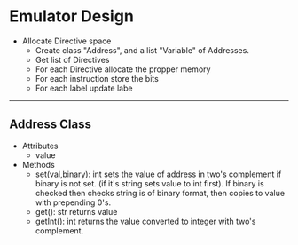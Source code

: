 # Emulator Design
- Allocate Directive space
    - Create class "Address", and a list "Variable" of Addresses.
    - Get list of Directives
    - For each Directive allocate the propper memory
    - For each instruction store the bits
    - For each label update labe

-----------------------------------------

## Address Class
- Attributes
    - value
- Methods
    -  set(val,binary): int sets the value of address in two's complement if binary is not set. \(if it's string sets value to int first). If binary is checked then checks string is of binary format, then copies to value with prepending 0's.
    -  get(): str returns value
    - getInt(): int returns the value converted to integer with two's complement.
     